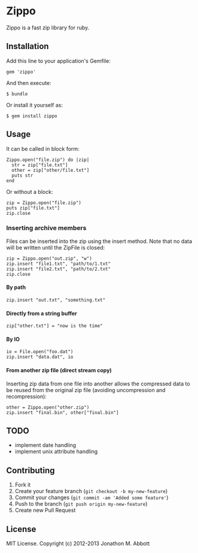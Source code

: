 # Zippo

Zippo is a fast zip library for ruby.

## Installation

Add this line to your application's Gemfile:

    gem 'zippo'

And then execute:

    $ bundle

Or install it yourself as:

    $ gem install zippo

## Usage

It can be called in block form:

    Zippo.open("file.zip") do |zip|
      str = zip["file.txt"]
      other = zip["other/file.txt"]
      puts str
    end

Or without a block:

    zip = Zippo.open("file.zip")
    puts zip["file.txt"]
    zip.close

### Inserting archive members

Files can be inserted into the zip using the
insert method. Note that no data will be written until the
ZipFile is closed:

    zip = Zippo.open("out.zip", "w")
    zip.insert "file1.txt", "path/to/1.txt"
    zip.insert "file2.txt", "path/to/2.txt"
    zip.close

#### By path

    zip.insert "out.txt", "something.txt"

#### Directly from a string buffer

    zip["other.txt"] = "now is the time"

#### By IO

    io = File.open("foo.dat")
    zip.insert "data.dat", io

#### From another zip file (direct stream copy)

Inserting zip data from one file into another allows the
compressed data to be reused from the original zip file
(avoiding uncompression and recompression):

    other = Zippo.open("other.zip")
    zip.insert "final.bin", other["final.bin"]

## TODO

- implement date handling
- implement unix attribute handling

## Contributing

1. Fork it
2. Create your feature branch (`git checkout -b my-new-feature`)
3. Commit your changes (`git commit -am 'Added some feature'`)
4. Push to the branch (`git push origin my-new-feature`)
5. Create new Pull Request

## License

MIT License. Copyright (c) 2012-2013 Jonathon M. Abbott
